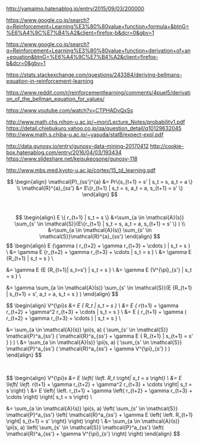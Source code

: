 http://yamaimo.hatenablog.jp/entry/2015/09/03/200000

https://www.google.co.jp/search?q=Reinforcement+Learning%E3%80%80value+function+formula+&btnG=%E6%A4%9C%E7%B4%A2&client=firefox-b&dcr=0&gbv=1

https://www.google.co.jp/search?q=Reinforcement+Learning%E3%80%80value+function+derivation+of+an+equation&btnG=%E6%A4%9C%E7%B4%A2&client=firefox-b&dcr=0&gbv=1

https://stats.stackexchange.com/questions/243384/deriving-bellmans-equation-in-reinforcement-learning

https://www.reddit.com/r/reinforcementlearning/comments/4puel5/derivation_of_the_bellman_equation_for_values/

https://www.youtube.com/watch?v=CTPHADvQxSs

http://www.math.chs.nihon-u.ac.jp/~mori/Lecture_Notes/probability1.pdf
https://detail.chiebukuro.yahoo.co.jp/qa/question_detail/q10129632045
http://www.math.s.chiba-u.ac.jp/~yasuda/statB/expect-expl.pdf

http://data.gunosy.io/entry/gunosy-data-mining-20170412
http://cookie-box.hatenablog.com/entry/2016/04/03/193434
https://www.slideshare.net/keisukeosone/gunosy-118

http://www.mbs.med.kyoto-u.ac.jp/cortex/15_td_learning.pdf

$$
\begin{align}
\mathcal{P}_{ss'}^{a} &= Pr\{s_{t+1} = s' | s_t = s, a_t = a \} \\
\mathcal{R}^{a}_{ss'} &= E\{r_{t+1} | s_t = s, a_t = a, s_{t+1} = s' \}
\end{align}
$$

<br>

$$
\begin{align}
E \{ r_{t+1} | s_t = s \}
&=\sum_{a \in \mathcal{A}(s)} \sum_{s' \in \mathcal{S}}(E\{r_{t+1} | s_t = s, a_t = a, s_{t+1} = s' \} ) \\
&=\sum_{a \in \mathcal{A}(s)} \sum_{s' \in \mathcal{S}}\mathcal{R}^{a}_{ss'}
\end{align}
$$
$$
\begin{align}
E \{\gamma ( r_{t+2} + \gamma r_{t+3} + \cdots ) | s_t = s \} \\
&= \gamma E \{r_{t+2} + \gamma r_{t+3} + \cdots | s_t = s \} \\
&= \gamma E \{R_{t+1} | s_t = s \} \\

&= \gamma E \{E \{R_{t+1}| s_t=s'\} | s_t = s \} \\
&= \gamma E \{V^{\pi}_{s'} | s_t = s \} \\

&= \gamma \sum_{a \in \mathcal{A}(s)} \sum_{s' \in \mathcal{S}}(E \{R_{t+1} | s_{t+1} = s',  a_t = a, s_t = s \} )
\end{align}
$$

$$
\begin{align}
V^{\pi}_s &= E \{ R_t | s_t = s \} \\
&= E \{ r_{t+1} + \gamma r_{t+2} + \gamma^2 r_{t+3} + \cdots | s_t = s \} \\
&= E \{ r_{t+1} + \gamma ( r_{t+2} + \gamma r_{t+3} + \cdots ) | s_t = s \} \\

&= \sum_{a \in \mathcal{A}(s)} \pi(s, a) ( \sum_{s' \in \mathcal{S}} \mathcal{P}^a_{ss'} ( \mathcal{R}^a_{ss'} + \gamma E \{  R_{t+1} | s_{t+1} = s' \} ) ) \\
&= \sum_{a \in \mathcal{A}(s)} \pi(s, a) ( \sum_{s' \in \mathcal{S}} \mathcal{P}^a_{ss'} ( \mathcal{R}^a_{ss'} + \gamma V^{\pi}_{s'} ) )
\end{align}
$$

<br>

$$
\begin{align}
V^{\pi}_s &= E \left\{ \left. R_t \right| s_t = s \right\} \\
&= E \left\{ \left. r_{t+1} + \gamma r_{t+2} + \gamma^2 r_{t+3} + \cdots \right| s_t = s \right\} \\
&= E \left\{ \left. r_{t+1} + \gamma \left( r_{t+2} + \gamma r_{t+3} + \cdots \right) \right| s_t = s \right\} \\

&= \sum_{a \in \mathcal{A}(s)} \pi(s, a) \left( \sum_{s' \in \mathcal{S}} \mathcal{P}^a_{ss'} \left( \mathcal{R}^a_{ss'} + \gamma E \left\{ \left. R_{t+1} \right| s_{t+1} = s' \right\} \right) \right) \\
&= \sum_{a \in \mathcal{A}(s)} \pi(s, a) \left( \sum_{s' \in \mathcal{S}} \mathcal{P}^a_{ss'} \left( \mathcal{R}^a_{ss'} + \gamma V^{\pi}_{s'} \right) \right)
\end{align}
$$
